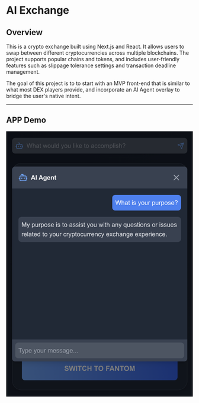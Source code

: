 # AI Exchange

## Overview
This is a crypto exchange built using Next.js and React. It allows users to swap between different cryptocurrencies across multiple blockchains. The project supports popular chains and tokens, and includes user-friendly features such as slippage tolerance settings and transaction deadline management.

The goal of this project is to to start with an MVP front-end that is similar to what most DEX players provide, and incorporate an AI Agent overlay to bridge the user's native intent.

---
## APP Demo
![Page Layout](assets/app-demo.png)
